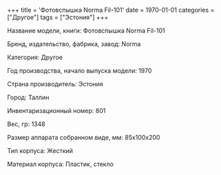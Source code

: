 +++
title = 'Фотовспышка Norma Fil-101'
date = 1970-01-01
categories = ["Другое"]
tags = ["Эстония"]
+++

Название модели, книги: Фотовспышка Norma Fil-101

Бренд, издательство, фабрика, завод: Norma

Категория: Другое

Год производства, начало выпуска модели: 1970

Страна производитель: Эстония

Город: Таллин

Инвентаризационный номер: 801

Вес, гр: 1348

Размер аппарата  собранном виде, мм: 85х100х200

Тип корпуса: Жесткий

Материал корпуса: Пластик, стекло

